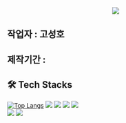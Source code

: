 ## <div align= "center"> <img src="https://capsule-render.vercel.app/api?type=waving&color=gradient&height=240&text=공공기관%20리뉴얼%20-%20국립공원공단🏞&animation=&fontColor=f2f2f2&fontSize=40" /></div>
## 작업자 : 고성호
## 제작기간 : 
## 🛠️ Tech Stacks 
[![Top Langs](https://github-readme-stats.vercel.app/api/top-langs/?username=goseongho&layout=compact)](https://github.com/goseongho/github-readme-stats)
          <img src="https://img.shields.io/badge/CSS3-1572B6?style=flat&logo=CSS3&logoColor=white">
          <img src="https://img.shields.io/badge/Javascript-F7DF1E?style=flat&logo=Javascript&logoColor=white">
          <img src="https://img.shields.io/badge/Prettier-F7B93E?style=flat&logo=Prettier&logoColor=white">
          <img src="https://img.shields.io/badge/Github-181717?style=flat&logo=Github&logoColor=white">
          <br/><img src="https://img.shields.io/badge/Git-F05032?style=flat&logo=Git&logoColor=white">
          <img src="https://img.shields.io/badge/Slack-4A154B?style=flat&logo=Slack&logoColor=white">

